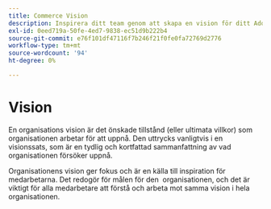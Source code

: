 ```yaml
---
title: Commerce Vision
description: Inspirera ditt team genom att skapa en vision för ditt Adobe Commerce-projekt.
exl-id: 0eed719a-50fe-4ed7-9838-ec51d9b222b4
source-git-commit: e76f101df47116f7b246f21f0fe0fa72769d2776
workflow-type: tm+mt
source-wordcount: '94'
ht-degree: 0%

---
```


# Vision

En organisations vision är det önskade tillstånd (eller ultimata villkor) som organisationen arbetar för att uppnå. Den uttrycks vanligtvis i en visionssats, som är en tydlig och kortfattad sammanfattning av vad organisationen försöker uppnå.

Organisationens vision ger fokus och är en källa till inspiration för medarbetarna. Det redogör för målen för den &#x200B; organisationen, och det är viktigt för alla medarbetare att förstå och arbeta mot samma vision i hela organisationen.
